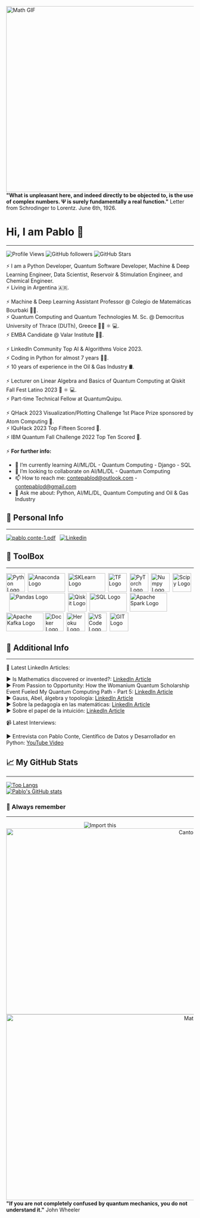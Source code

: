 <img src="https://www.thisiscolossal.com/wp-content/uploads/2017/07/wave-1.gif" alt="Math GIF" width="1000" height="500"/>
<strong>"What is unpleasant here, and indeed directly to be objected to, is the use of complex numbers. Ψ is surely fundamentally a real function."</strong> Letter from Schrodinger to Lorentz. June 6th, 1926.
<br>

# Hi, I am Pablo 👋
--------------------------------------------------------------------------------------------

![Profile Views](https://komarev.com/ghpvc/?username=contepablod)
![GitHub followers](https://img.shields.io/github/followers/contepablod?style=social)
![GitHub Stars](https://img.shields.io/github/stars/contepablod?style=social)

⚡ I am a Python Developer, Quantum Software Developer, Machine & Deep Learning Engineer, Data Scientist, Reservoir & Stimulation Engineer, and Chemical Engineer.  
⚡ Living in Argentina 🇦🇷.

⚡ Machine & Deep Learning Assistant Professor @ Colegio de Matemáticas Bourbaki 👨‍🏫.  
⚡ Quantum Computing and Quantum Technologies M. Sc. @ Democritus University of Thrace (DUTh), Greece 👨‍🎓 ⚛️ 💻.  
⚡ EMBA Candidate @ Valar Institute 👨‍🎓.

⚡ LinkedIn Community Top AI & Algorithms Voice 2023.  
⚡ Coding in Python for almost 7 years 👨‍💻.  
⚡ 10 years of experience in the Oil & Gas Industry 🛢️.  

⚡ Lecturer on Linear Algebra and Basics of Quantum Computing at Qiskit Fall Fest Latino 2023 🔢 ⚛️ 💻.  
⚡ Part-time Technical Fellow at QuantumQuipu.

⚡ QHack 2023 Visualization/Plotting Challenge 1st Place Prize sponsored by Atom Computing 🥇.  
⚡ IQuHack 2023 Top Fifteen Scored 🥉.  
⚡ IBM Quantum Fall Challenge 2022 Top Ten Scored 🥉.

⚡ **For further info:**
- 🌱 I’m currently learning AI/ML/DL - Quantum Computing - Django - SQL 
- 👯 I’m looking to collaborate on AI/ML/DL - Quantum Computing
- 📫 How to reach me: contepablod@outlook.com - contepablod@gmail.com
- 💬 Ask me about: Python, AI/ML/DL, Quantum Computing and Oil & Gas Industry

## &#x1FAAA; Personal Info
--------------------------------------------------------------------------------------------
[![pablo conte-1.pdf](https://img.icons8.com/officel/2x/set-as-resume.png)](https://github.com/contepablod/contepablod/files/15501988/pablo.conte-1.pdf)&nbsp;&nbsp;
[![Linkedin](https://img.icons8.com/dusk/2x/linkedin.png)](https://www.linkedin.com/in/pablo-conte)
<br>
## &#x1F9F0; ToolBox
--------------------------------------------------------------------------------------------
<img src="https://cdn.worldvectorlogo.com/logos/python-5.svg" alt="Python Logo" width="50" height="50"/>&nbsp;&nbsp;<img src="https://upload.wikimedia.org/wikipedia/en/c/cd/Anaconda_Logo.png" alt="Anaconda Logo" width="100" height="50"/>&nbsp;&nbsp;<img src="https://upload.wikimedia.org/wikipedia/commons/thumb/0/05/Scikit_learn_logo_small.svg/1920px-Scikit_learn_logo_small.svg.png" alt="SKLearn Logo" width="100" height="50"/>&nbsp;&nbsp;<img src="https://cdn.worldvectorlogo.com/logos/tensorflow-2.svg" alt="TF Logo" width="50" height="50"/>&nbsp;&nbsp;<img src="https://upload.wikimedia.org/wikipedia/commons/thumb/1/10/PyTorch_logo_icon.svg/640px-PyTorch_logo_icon.svg.png" alt="PyTorch Logo" width="50" height="50"/>&nbsp;&nbsp;<img src="https://cdn.worldvectorlogo.com/logos/numpy-1.svg" alt="Numpy Logo" width="50" height="50"/>&nbsp;&nbsp;<img src="https://upload.wikimedia.org/wikipedia/commons/thumb/b/b2/SCIPY_2.svg/250px-SCIPY_2.svg.png" alt="Scipy Logo" width="50" height="50"/>&nbsp;&nbsp;<img src="https://preview.redd.it/c6h7rok9c2v31.jpg?width=960&crop=smart&auto=webp&v=enabled&s=28b62012dbd397ee7b9e11cc310a141957341f78" alt="Pandas Logo" width="150" height="50"/>&nbsp;&nbsp;<img src="https://upload.wikimedia.org/wikipedia/commons/thumb/5/51/Qiskit-Logo.svg/512px-Qiskit-Logo.svg.png" alt="Qiskit Logo" width="50" height="50"/>&nbsp;&nbsp;<img src="https://upload.wikimedia.org/wikipedia/commons/thumb/8/87/Sql_data_base_with_logo.png/800px-Sql_data_base_with_logo.png?20210130181641" alt="SQL Logo" width="100" height="50"/>&nbsp;&nbsp;<img src="https://www.databricks.com/wp-content/uploads/2019/02/spark-white.png" alt="Apache Spark Logo" width="100" height="50"/>&nbsp;<img src="https://encrypted-tbn0.gstatic.com/images?q=tbn:ANd9GcR5V_NJGozQpBOydcFATALeXduFI9ipKUkQrQySaWMcHjyEsIFyhHdsH184j6a6sT_m0DI&usqp=CAU" alt="Apache Kafka Logo" width="100" height="50"/>&nbsp;<img src="https://cdn.worldvectorlogo.com/logos/docker.svg" alt="Docker Logo" width="50" height="50"/>&nbsp;&nbsp;<img src="https://cdn.worldvectorlogo.com/logos/heroku-4.svg" alt="Heroku Logo" width="50" height="50"/>&nbsp;&nbsp;<img src="https://cdn.worldvectorlogo.com/logos/visual-studio-code-1.svg" alt="VS Code Logo" width="50" height="50"/>&nbsp;&nbsp;<img src="https://cdn.worldvectorlogo.com/logos/git-icon.svg" alt="GIT Logo" width="50" height="50"/>
<br>
## 📝 Additional Info
--------------------------------------------------------------------------------------------
📝 Latest LinkedIn Articles:

▶ Is Mathematics discovered or invented?: [LinkedIn Article](https://www.linkedin.com/pulse/mathematics-discovered-invented-pablo-conte-k9vkf/?trackingId=uk1NbYWsRlu3ZjWKT3rN9A%3D%3D)  
▶ From Passion to Opportunity: How the Womanium Quantum Scholarship Event Fueled My Quantum Computing Path - Part 5: [LinkedIn Article](https://www.linkedin.com/pulse/from-passion-opportunity-how-womanium-quantum-event-fueled-conte-4f/?trackingId=WcjqTA2YT9u3wv1uks616A%3D%3D)  
▶ Gauss, Abel, álgebra y topología: [LinkedIn Article](https://www.linkedin.com/pulse/gauss-abel-%25C3%25A1lgebra-y-topolog%25C3%25ADa-pablo-conte/?trackingId=UgjgWadYTdqSFXfe5aY4eg%3D%3D)  
▶ Sobre la pedagogía en las matemáticas: [LinkedIn Article](https://www.linkedin.com/pulse/sobre-la-pedagog%25C3%25ADa-en-las-matem%25C3%25A1ticas-pablo-conte/?trackingId=UgjgWadYTdqSFXfe5aY4eg%3D%3D)  
▶ Sobre el papel de la intuición: [LinkedIn Article](https://www.linkedin.com/pulse/sobre-el-papel-de-la-intuici%25C3%25B3n-pablo-conte/?trackingId=%2B0g5TZB4Q2e%2BepvOCgpXjw%3D%3D)

📹 Latest Interviews:

▶  Entrevista con Pablo Conte, Científico de Datos y Desarrollador en Python: [YouTube Video](https://www.youtube.com/watch?v=1aFnHOMIV6M)
<br>
## &#x1f4c8; My GitHub Stats
--------------------------------------------------------------------------------------------
[![Top Langs](https://github-readme-stats.vercel.app/api/top-langs/?username=contepablod&layout=compact&hide=java,html,css&theme=radical)](https://github.com/anuraghazra/github-readme-stats)  
[![Pablo's GitHub stats](https://github-readme-stats.vercel.app/api?username=contepablod&show_icons=true&theme=radical)](https://github.com/anuraghazra/github-readme-stats)
<br>
### &#x1F4CC; Always remember
--------------------------------------------------------------------------------------------
<div style="text-align: center;">
  <img src="https://user-images.githubusercontent.com/80008587/189157077-c6295841-69a1-4ff4-9f72-655774174ef2.jpg" alt="Import this"/>
  <br>
  <img src="https://quotefancy.com/media/wallpaper/3840x2160/2180421-Georg-Cantor-Quote-The-essence-of-mathematics-lies-precisely-in.jpg" alt="Cantor Quote" width="1000" height="500"/>
  <br>
  <img src="https://www.thisiscolossal.com/wp-content/uploads/2017/07/wave-5.gif" alt="Math GIF" width="1000" height="500"/>
</div>
<strong>"If you are not completely confused by quantum mechanics, you do not understand it."</strong> John Wheeler
